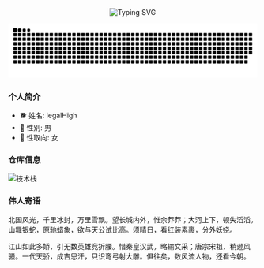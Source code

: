 <div align="center">
    <img src="https://readme-typing-svg.demolab.com?font=Fira+Code&pause=1000&color=7bf763&width=435&lines=欢迎来到我的主页！&center=true&size=27" alt="Typing SVG" />
  </a>
</div>

![](https://raw.githubusercontent.com/javadog-net/javadog-net/output/github-contribution-grid-snake.svg)

### 个人简介
- 🐕 姓名: legalHigh
- 👦 性别: 男
- 🧭 性取向: 女


### 仓库信息
![技术栈](https://github-readme-stats.vercel.app/api/top-langs/?username=javadog-net&layout=compact&theme=tokyonight)   

### 伟人寄语

北国风光，千里冰封，万里雪飘。望长城内外，惟余莽莽；大河上下，顿失滔滔。山舞银蛇，原驰蜡象，欲与天公试比高。须晴日，看红装素裹，分外妖娆。

江山如此多娇，引无数英雄竞折腰。惜秦皇汉武，略输文采；唐宗宋祖，稍逊风骚。一代天骄，成吉思汗，只识弯弓射大雕。俱往矣，数风流人物，还看今朝。
